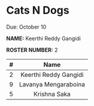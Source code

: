 # Cats N Dogs

Due: October 10

**NAME:** Keerthi Reddy Gangidi

**ROSTER NUMBER:** 2

| #        | Name                 |
|:--------:|:--------------------:|
|   2      |    Keerthi Reddy Gangidi         |
|   9     |    Lavanya Mengaraboina        |
|   5      |    Krishna Saka      |
